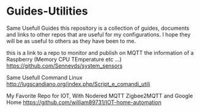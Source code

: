 # Guides-Utilities
Same Usefull Guides
this repository is a collection of guides, documents and links to other repos that are useful for my configurations.
I hope they will be as useful to others as they have been to me.

this is a link to a repo to monitor and publish on MQTT the information of a Raspberry 
 (Memory CPU TEmperature etc ...)
https://github.com/Sennevds/system_sensors

Same Usefull Command Linux
http://lugscandiano.org/index.php/Script_e_comandi_utili


My Favorite Repo for IOT, With Nodered MQTT Zigbee2MQTT and Google Home
https://github.com/william89731/IOT-home-automation


